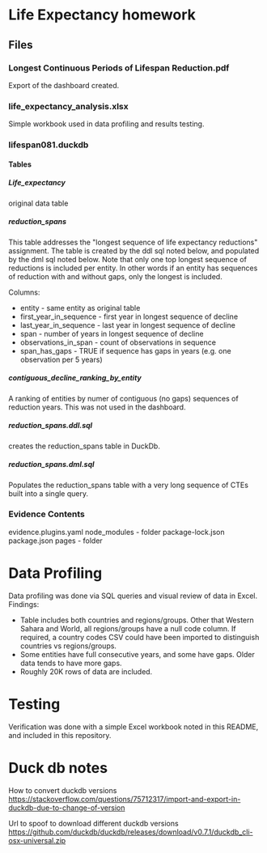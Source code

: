 # Life Expectancy homework

## Files
### Longest Continuous Periods of Lifespan Reduction.pdf
Export of the dashboard created.

### life_expectancy_analysis.xlsx
Simple workbook used in data profiling and results testing.

### lifespan081.duckdb
#### Tables

##### Life_expectancy
original data table

##### reduction_spans
This table addresses the "longest sequence of life expectancy reductions" assignment.  The table is created by the ddl sql noted below, and populated by the dml sql noted below.  Note that only one top longest sequence of reductions is included per entity.  In other words if an entity has sequences of reduction with and without gaps, only the longest is included.

Columns:
* entity - same entity as original table               
* first_year_in_sequence - first year in longest sequence of decline
* last_year_in_sequence - last year in longest sequence of decline
* span - number of years in longest sequence of decline                 
* observations_in_span - count of observations in sequence
* span_has_gaps - TRUE if sequence has gaps in years (e.g. one observation per 5 years)       

##### contiguous_decline_ranking_by_entity
A ranking of entities by numer of contiguous (no gaps) sequences of reduction years.  This was not used in the dashboard.

##### reduction_spans.ddl.sql
creates the reduction_spans table in DuckDb.

##### reduction_spans.dml.sql
Populates the reduction_spans table with a very long sequence of CTEs built into a single query.

### Evidence Contents
evidence.plugins.yaml
node_modules - folder
package-lock.json
package.json
pages - folder

# Data Profiling
Data profiling was done via SQL queries and visual review of data in Excel.  Findings:<br>
* Table includes both countries and regions/groups.  Other that Western Sahara and World, all regions/groups have a null code column.  If required, a country codes CSV could have been imported to distinguish countries vs regions/groups.
* Some entities have full consecutive years, and some have gaps.  Older data tends to have more gaps.
* Roughly 20K rows of data are included.


# Testing
Verification was done with a simple Excel workbook noted in this README, and included in this repository.   


# Duck db notes
How to convert duckdb versions
https://stackoverflow.com/questions/75712317/import-and-export-in-duckdb-due-to-change-of-version

Url to spoof to download different duckdb versions
https://github.com/duckdb/duckdb/releases/download/v0.7.1/duckdb_cli-osx-universal.zip
